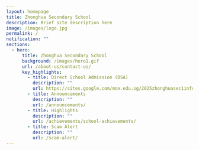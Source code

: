 ```yaml
---
layout: homepage
title: Zhonghua Secondary School
description: Brief site description here
image: /images/logo.jpg
permalink: /
notification: ""
sections:
  - hero:
      title: Zhonghua Secondary School
      background: /images/hero1.gif
      url: /about-us/contact-us/
      key_highlights:
        - title: Direct School Admission (DSA)
          description: ""
          url: https://sites.google.com/moe.edu.sg/2025zhonghuasec1infoportal
        - title: Announcements
          description: ""
          url: /announcements/
        - title: Highlights
          description: ""
          url: /achievements/school-achievements/
        - title: Scam Alert
          description: ""
          url: /scam-alert/
---
```

